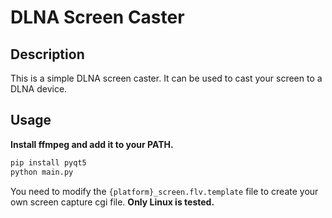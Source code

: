 # DLNA Screen Caster

## Description

This is a simple DLNA screen caster. It can be used to cast your screen to a DLNA device.

## Usage

**Install ffmpeg and add it to your PATH.**

```bash
pip install pyqt5
python main.py
```

You need to modify the `{platform}_screen.flv.template` file to create your own screen capture cgi file. **Only Linux is tested.**

